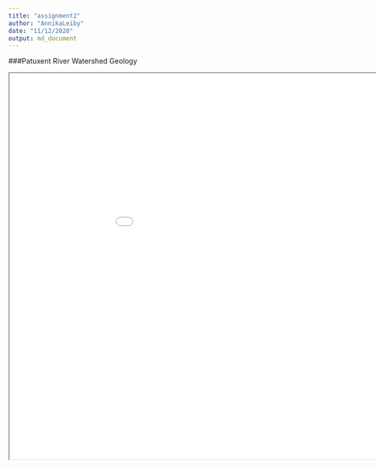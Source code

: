 ```yaml
---
title: "assignment2"
author: "AnnikaLeiby"
date: "11/12/2020"
output: md_document
---
```


###Patuxent River Watershed Geology


<iframe src="assignment2map/index.html" height=768 width=1024></iframe>
